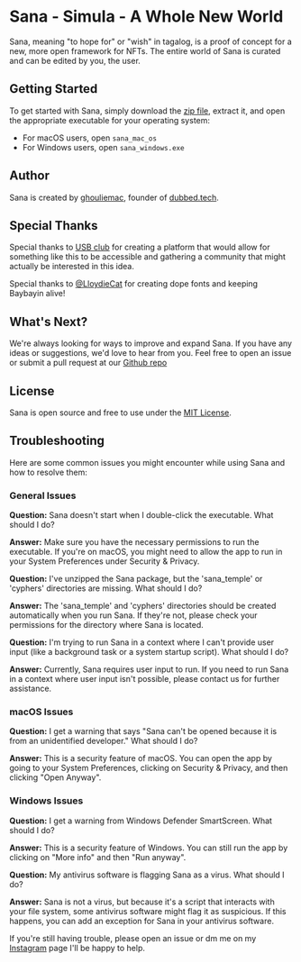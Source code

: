 # Sana - Simula - A Whole New World

Sana, meaning "to hope for" or "wish" in tagalog, is a proof of concept for a new, more open framework for NFTs. The entire world of Sana is curated and can be edited by you, the user.

## Getting Started

To get started with Sana, simply download the [zip file](Sana-Simula.zip), extract it, and open the appropriate executable for your operating system:

- For macOS users, open `sana_mac_os`
- For Windows users, open `sana_windows.exe`

## Author

Sana is created by [ghouliemac](https://www.instagram.com/ghouliemac), founder of [dubbed.tech](https://dubbed.tech).

## Special Thanks

Special thanks to [USB club](https://usbclub.net/) for creating a platform that would allow for something like this to be accessible and gathering a community that might actually be interested in this idea.

Special thanks to [@LloydieCat](https://www.instagram.com/lloydiecat) for creating dope fonts and keeping Baybayin alive!

## What's Next?

We're always looking for ways to improve and expand Sana. If you have any ideas or suggestions, we'd love to hear from you. Feel free to open an issue or submit a pull request at our [Github repo](https://github.com/atemena/sana-usb-club)

## License

Sana is open source and free to use under the [MIT License](LICENSE).

## Troubleshooting

Here are some common issues you might encounter while using Sana and how to resolve them:

### General Issues

**Question:** Sana doesn't start when I double-click the executable. What should I do?

**Answer:** Make sure you have the necessary permissions to run the executable. If you're on macOS, you might need to allow the app to run in your System Preferences under Security & Privacy.

**Question:** I've unzipped the Sana package, but the 'sana_temple' or 'cyphers' directories are missing. What should I do?

**Answer:** The 'sana_temple' and 'cyphers' directories should be created automatically when you run Sana. If they're not, please check your permissions for the directory where Sana is located.

**Question:** I'm trying to run Sana in a context where I can't provide user input (like a background task or a system startup script). What should I do?

**Answer:** Currently, Sana requires user input to run. If you need to run Sana in a context where user input isn't possible, please contact us for further assistance.

### macOS Issues

**Question:** I get a warning that says "Sana can't be opened because it is from an unidentified developer." What should I do?

**Answer:** This is a security feature of macOS. You can open the app by going to your System Preferences, clicking on Security & Privacy, and then clicking "Open Anyway".

### Windows Issues

**Question:** I get a warning from Windows Defender SmartScreen. What should I do?

**Answer:** This is a security feature of Windows. You can still run the app by clicking on "More info" and then "Run anyway".

**Question:** My antivirus software is flagging Sana as a virus. What should I do?

**Answer:** Sana is not a virus, but because it's a script that interacts with your file system, some antivirus software might flag it as suspicious. If this happens, you can add an exception for Sana in your antivirus software.

If you're still having trouble, please open an issue or dm me on my [Instagram](https://www.instagram.com/ghouliemac) page I'll be happy to help.

